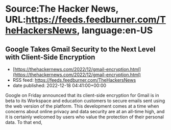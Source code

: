 # Source:The Hacker News, URL:https://feeds.feedburner.com/TheHackersNews, language:en-US

## Google Takes Gmail Security to the Next Level with Client-Side Encryption
 - [https://thehackernews.com/2022/12/gmail-encryption.html](https://thehackernews.com/2022/12/gmail-encryption.html)
 - RSS feed: https://feeds.feedburner.com/TheHackersNews
 - date published: 2022-12-18 04:41:00+00:00

Google on Friday announced that its client-side encryption for Gmail is in beta to its Workspace and education customers to secure emails sent using the web version of the platform.
This development comes at a time when concerns about online privacy and data security are at an all-time high, and it is certainly welcomed by users who value the protection of their personal data.
To that end,

